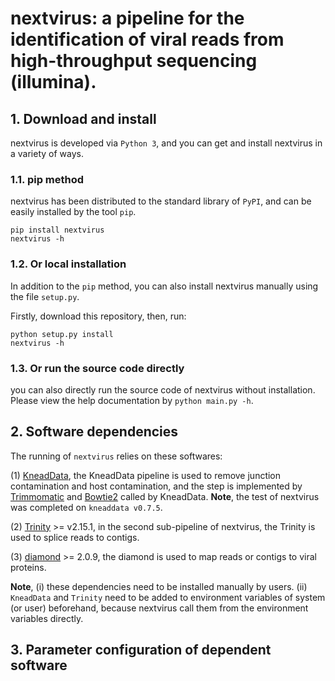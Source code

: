 # nextvirus: a pipeline for the identification of viral reads from high-throughput sequencing (illumina).

## 1. Download and install

nextvirus is developed via ```Python 3```, and you can get and install nextvirus in a variety of ways.

### 1.1. pip method

nextvirus has been distributed to the standard library of ```PyPI```, and can be easily installed by the tool ```pip```.

```
pip install nextvirus
nextvirus -h
```

### 1.2. Or local installation

In addition to the  ```pip``` method, you can also install nextvirus manually using the file ```setup.py```. 

Firstly, download this repository, then, run:
```
python setup.py install
nextvirus -h
```

### 1.3. Or run the source code directly

you can also directly run the source code of nextvirus without installation. Please view the help documentation by ```python main.py -h```.


## 2. Software dependencies

The running of ```nextvirus``` relies on these softwares:

(1) [KneadData](https://github.com/biobakery/kneaddata), the KneadData pipeline is used to remove junction contamination and host contamination, and the step is implemented by [Trimmomatic](http://www.usadellab.org/cms/?page=trimmomatic) and [Bowtie2](http://bowtie-bio.sourceforge.net/bowtie2/index.shtml) called by KneadData. <b>Note</b>, the test of nextvirus was completed on ```kneaddata v0.7.5```. 

(2) [Trinity](https://github.com/trinityrnaseq/trinityrnaseq) >= v2.15.1, in the second sub-pipeline of nextvirus, the Trinity is used to splice reads to contigs.

(3) [diamond](https://github.com/bbuchfink/diamond) >= 2.0.9, the diamond is used to map reads or contigs to viral proteins.

<b>Note</b>, (i) these dependencies need to be installed manually by users. (ii) ```KneadData``` and ```Trinity``` need to be added to environment variables of system (or user) beforehand, because nextvirus call them from the environment variables directly.


## 3. Parameter configuration of dependent software


